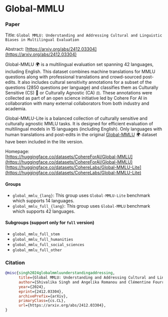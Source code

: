 # Global-MMLU

### Paper

Title: `Global MMLU: Understanding and Addressing Cultural and Linguistic Biases in Multilingual Evaluation`

Abstract: [https://arxiv.org/abs/2412.03304](https://arxiv.org/abs/2412.03304)

Global-MMLU 🌍 is a multilingual evaluation set spanning 42 languages, including English. This dataset combines machine translations for MMLU questions along with professional translations and crowd-sourced post-edits. It also includes cultural sensitivity annotations for a subset of the questions (2850 questions per language) and classifies them as Culturally Sensitive (CS) 🗽 or Culturally Agnostic (CA) ⚖️. These annotations were collected as part of an open science initiative led by Cohere For AI in collaboration with many external collaborators from both industry and academia.

Global-MMLU-Lite is a balanced collection of culturally sensitive and culturally agnostic MMLU tasks. It is designed for efficient evaluation of multilingual models in 15 languages (including English). Only languages with human translations and post-edits in the original [Global-MMLU](https://huggingface.co/datasets/CohereForAI/Global-MMLU) 🌍 dataset have been included in the lite version.

Homepage: \
[https://huggingface.co/datasets/CohereForAI/Global-MMLU](https://huggingface.co/datasets/CohereForAI/Global-MMLU) \
[https://huggingface.co/datasets/CohereLabs/Global-MMLU-Lite](https://huggingface.co/datasets/CohereLabs/Global-MMLU-Lite)


#### Groups

* `global_mmlu_{lang}`: This group uses `Global-MMLU-Lite` benchmark which supports 14 languages.
* `global_mmlu_full_{lang}`: This group uses `Global-MMLU` benchmark which supports 42 languages.

#### Subgroups (support only for `full` version)

* `global_mmlu_full_stem`
* `global_mmlu_full_humanities`
* `global_mmlu_full_social_sciences`
* `global_mmlu_full_other`

### Citation

```bibtex
@misc{singh2024globalmmluunderstandingaddressing,
      title={Global MMLU: Understanding and Addressing Cultural and Linguistic Biases in Multilingual Evaluation},
      author={Shivalika Singh and Angelika Romanou and Clémentine Fourrier and David I. Adelani and Jian Gang Ngui and Daniel Vila-Suero and Peerat Limkonchotiwat and Kelly Marchisio and Wei Qi Leong and Yosephine Susanto and Raymond Ng and Shayne Longpre and Wei-Yin Ko and Madeline Smith and Antoine Bosselut and Alice Oh and Andre F. T. Martins and Leshem Choshen and Daphne Ippolito and Enzo Ferrante and Marzieh Fadaee and Beyza Ermis and Sara Hooker},
      year={2024},
      eprint={2412.03304},
      archivePrefix={arXiv},
      primaryClass={cs.CL},
      url={https://arxiv.org/abs/2412.03304},
}
```
